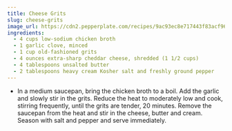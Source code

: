 ```yaml
---
title: Cheese Grits
slug: cheese-grits
image_url: https://cdn2.pepperplate.com/recipes/9ac93ec8e717443f83acf962342b7241.jpg
ingredients:
  - 4 cups low-sodium chicken broth
  - 1 garlic clove, minced
  - 1 cup old-fashioned grits
  - 4 ounces extra-sharp cheddar cheese, shredded (1 1/2 cups)
  - 4 tablespoons unsalted butter
  - 2 tablespoons heavy cream Kosher salt and freshly ground pepper
---
```


* In a medium saucepan, bring the chicken broth to a boil. Add the garlic and slowly stir in the grits. Reduce the heat to moderately low and cook, stirring frequently, until the grits are tender, 20 minutes. Remove the saucepan from the heat and stir in the cheese, butter and cream. Season with salt and pepper and serve immediately.
